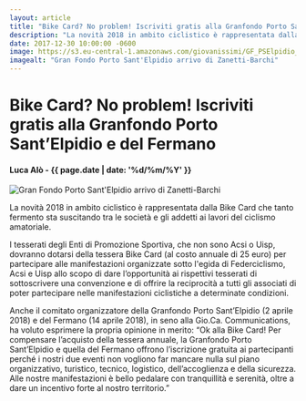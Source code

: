 ```yaml
---
layout: article
title: "Bike Card? No problem! Iscriviti gratis alla Granfondo Porto Sant’Elpidio e del Fermano"
description: "La novità 2018 in ambito ciclistico è rappresentata dalla Bike Card che tanto fermento sta suscitando tra le società e gli addetti ai lavori del ciclismo amatoriale."
date: 2017-12-30 10:00:00 -0600
image: https://s3.eu-central-1.amazonaws.com/giovanissimi/GF_PSElpidio_17042017_arrivo_Zanetti-Barchi.jpg
imagealt: "Gran Fondo Porto Sant'Elpidio arrivo di Zanetti-Barchi"
---
```


# Bike Card? No problem! Iscriviti gratis alla Granfondo Porto Sant’Elpidio e del Fermano

#### Luca Alò - {{ page.date | date: '%d/%m/%Y' }}

![Gran Fondo Porto Sant'Elpidio arrivo di Zanetti-Barchi](https://s3.eu-central-1.amazonaws.com/giovanissimi/GF_PSElpidio_17042017_arrivo_Zanetti-Barchi.jpg)

La novità 2018 in ambito ciclistico è rappresentata dalla Bike Card che tanto fermento sta suscitando tra le società e gli addetti ai lavori del ciclismo amatoriale.

I tesserati degli Enti di Promozione Sportiva, che non sono Acsi o Uisp, dovranno dotarsi della tessera Bike Card (al costo annuale di 25 euro) per partecipare alle manifestazioni organizzate sotto l'egida di Federciclismo, Acsi e Uisp allo scopo di dare l’opportunità ai rispettivi tesserati di sottoscrivere una convenzione e di offrire la reciprocità a tutti gli associati di poter partecipare nelle manifestazioni ciclistiche a determinate condizioni.

Anche il comitato organizzatore della Granfondo Porto Sant’Elpidio (2 aprile 2018) e del Fermano (14 aprile 2018), in seno alla Gio.Ca. Communications, ha voluto esprimere la propria opinione in merito: “Ok alla Bike Card! Per compensare l’acquisto della tessera annuale, la Granfondo Porto Sant’Elpidio e quella del Fermano offrono l’iscrizione gratuita ai partecipanti perché i nostri due eventi non vogliono far mancare nulla sul piano organizzativo, turistico, tecnico, logistico, dell’accoglienza e della sicurezza. Alle nostre manifestazioni è bello pedalare con tranquillità e serenità, oltre a dare un incentivo forte al nostro territorio.”